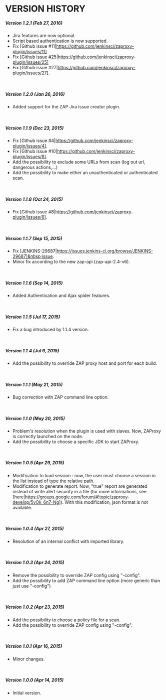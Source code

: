 VERSION HISTORY
===============


##### Version 1.2.1 (Feb 27, 2016)

* Jira features are now optional.
* Script based authentication is now supported.
* Fix [Github issue #11|https://github.com/jenkinsci/zaproxy-plugin/issues/11]
* Fix [Github issue #25|https://github.com/jenkinsci/zaproxy-plugin/issues/25]
* Fix&nbsp;[Github issue #27|https://github.com/jenkinsci/zaproxy-plugin/issues/27].

&nbsp;

##### Version 1.2.0 (Jan 26, 2016)

* Added support for the ZAP Jira issue creator plugin.&nbsp;

&nbsp;

##### Version 1.1.9 (Dec 23, 2015)

* Fix [Github issue #4|https://github.com/jenkinsci/zaproxy-plugin/issues/4].
* Fix [Github issue #10|https://github.com/jenkinsci/zaproxy-plugin/issues/8].
* Add the possibility to exclude some URLs from scan (log out url, dangerous actions,...)
* Add the possibility to make either an unauthenticated or authenticated scan.

&nbsp;

##### Version 1.1.8 (Oct 24, 2015)

* Fix [Github issue #8|https://github.com/jenkinsci/zaproxy-plugin/issues/8].

&nbsp;

##### Version 1.1.7 (Sep 15, 2015)

* Fix&nbsp;[JENKINS-29687|https://issues.jenkins-ci.org/browse/JENKINS-29687]&nbsp;issue.
* Minor fix according to the new zap-api (zap-api-2.4-v6).

&nbsp;

##### Version 1.1.6 (Sep 14, 2015)

* Added Authentication and Ajax spider features.

&nbsp;

##### Version 1.1.5 (Jul 17, 2015)

* Fix a bug introduced by 1.1.4 version.

&nbsp;

##### Version 1.1.4 (Jul 9, 2015)

* Add the possibility to override ZAP proxy host and port for each build. &nbsp;

&nbsp;

##### Version 1.1.1 (May 21, 2015)

* Bug correction with ZAP command line option.

&nbsp;

##### Version 1.1.0 (May 20, 2015)

* Problem's resolution when the plugin is used with slaves. Now, ZAProxy is correctly launched on the node.
* Add the possibility to choose a specific JDK to start ZAProxy.

&nbsp;

##### Version 1.0.5 (Apr 29, 2015)

* Modification to load session : now, the user must choose a session in the list instead of type the relative path.
* Modification to generate report. Now, "true" report are generated instead of write alert security in a file (for more informations, see [here|https://groups.google.com/forum/#!topic/zaproxy-develop/5vOk_6n7-Ng]). With this modification, json format is not available.

&nbsp;

##### Version 1.0.4 (Apr 27, 2015)

* Resolution of an internal conflict with imported library.&nbsp;

&nbsp;

##### Version 1.0.3 (Apr 24, 2015)

* Remove the possibility to override ZAP config using "-config".
* Add the possibility to add ZAP command line option (more generic than just use "-config")

&nbsp;


##### Version 1.0.2 (Apr 23, 2015)

* Add the possibility to choose a policy file for a scan.
* Add the possibility to override ZAP config using "-config".

&nbsp;

##### Version 1.0.1 (Apr 16, 2015)

* Minor changes.

&nbsp;

##### Version 1.0.0 (Apr 14, 2015)

* Initial version.